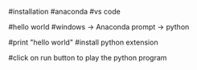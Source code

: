#installation
#anaconda
#vs code

#hello world
#windows -> Anaconda prompt -> python

#print "hello world"
#install python extension

#click on run button to play the python program
